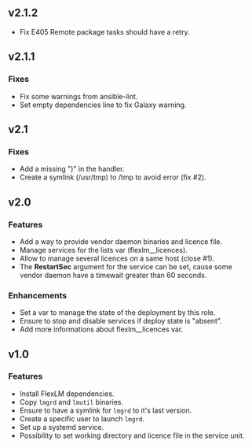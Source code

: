 ## v2.1.2

* Fix E405 Remote package tasks should have a retry.

## v2.1.1

### Fixes
* Fix some warnings from ansible-lint.
* Set empty dependencies line to fix Galaxy warning.

## v2.1

### Fixes
* Add a missing ")" in the handler.
* Create a symlink (/usr/tmp) to /tmp to avoid error (fix #2).

## v2.0

### Features
* Add a way to provide vendor daemon binaries and licence file.
* Manage services for the lists var (flexlm__licences).
* Allow to manage several licences on a same host (close #1).
* The **RestartSec** argument for the service can be set, cause some vendor daemon have a timewait greater than 60 seconds.

### Enhancements
* Set a var to manage the state of the deployment by this role.
* Ensure to stop and disable services if deploy state is "absent".
* Add more informations about flexlm__licences var.

## v1.0

### Features
* Install FlexLM dependencies.
* Copy `lmgrd` and `lmutil` binaries.
* Ensure to have a symlink for `lmgrd` to it's last version.
* Create a specific user to launch `lmgrd`.
* Set up a systemd service.
* Possibility to set working directory and licence file in the service unit.
